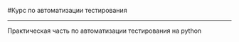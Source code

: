 #Курс по автоматизации тестирования

---

Практическая часть по автоматизации тестирования на python